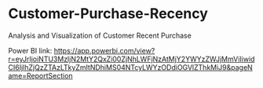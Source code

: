 # Customer-Purchase-Recency
Analysis and Visualization of Customer Recent Purchase

Power BI link: https://app.powerbi.com/view?r=eyJrIjoiNTU3MzljN2MtY2QxZi00ZjNhLWFjNzAtMjY2YWYzZWJjMmViIiwidCI6IjlhZjQzZTAzLTkyZmItNDhiMS04NTcyLWYzODdiOGVlZThkMiJ9&pageName=ReportSection
